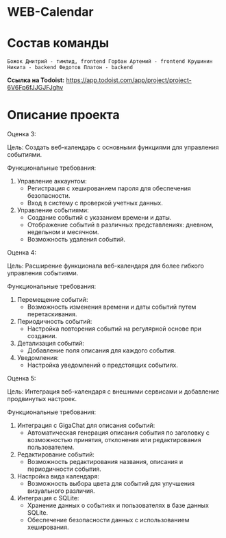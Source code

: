 # WEB-Calendar
# Состав команды

`Божок Дмитрий - тимлид, frontend
Горбан Артемий - frontend
Крушинин Никита - backend
Федотов Платон - backend`


**Ссылка на Todoist:**
https://app.todoist.com/app/project/project-6V6Fp6fJJGJFJghv



# Описание проекта

Оценка 3: 

Цель: Создать веб-календарь с основными функциями для управления событиями.

Функциональные требования:
1. Управление аккаунтом:
   - Регистрация с хешированием пароля для обеспечения безопасности.
   - Вход в систему с проверкой учетных данных.
2. Управление событиями:
   - Создание событий с указанием времени и даты.
   - Отображение событий в различных представлениях: дневном, недельном и месячном.
   - Возможность удаления событий.

Оценка 4: 

Цель: Расширение функционала веб-календаря для более гибкого управления событиями.

Функциональные требования:
1. Перемещение событий:
   - Возможность изменения времени и даты событий путем перетаскивания.
2. Периодичность событий:
   - Настройка повторения событий на регулярной основе при создании.
3. Детализация событий:
   - Добавление поля описания для каждого события.
4. Уведомления:
   - Настройка уведомлений о предстоящих событиях.

Оценка 5: 

Цель: Интеграция веб-календаря с внешними сервисами и добавление продвинутых настроек.

Функциональные требования:
1. Интеграция с GigaChat для описания событий:
   - Автоматическая генерация описания события по заголовку с возможностью принятия, отклонения или редактирования пользователем.
2. Редактирование событий:
   - Возможность редактирования названия, описания и периодичности события.
3. Настройка вида календаря:
   - Возможность выбора цвета для событий для улучшения визуального различия.
4. Интеграция с SQLite:
   - Хранение данных о событиях и пользователях в базе данных SQLite.
   - Обеспечение безопасности данных с использованием хеширования.

